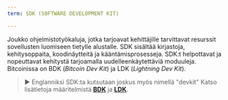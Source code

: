 ```yaml
---
term: SDK (SOFTWARE DEVELOPMENT KIT)

---
```

Joukko ohjelmistotyökaluja, jotka tarjoavat kehittäjille tarvittavat resurssit sovellusten luomiseen tietylle alustalle. SDK sisältää kirjastoja, kehitysoppaita, koodinäytteitä ja kääntämisprosesseja. SDK:t helpottavat ja nopeuttavat kehitystä tarjoamalla uudelleenkäytettäviä moduuleja. Bitcoinissa on BDK (*Bitcoin Dev Kit*) ja LDK (*Lightning Dev Kit*).

> ► Englanniksi SDK:ta kutsutaan joskus myös nimellä "devkit" Katso lisätietoja määritelmistä [**BDK**](/dictionnaire/B.md#bdk-bitcoin-dev-kit) ja [**LDK**](/dictionnaire/L.md#ldk-lightning-dev-kit).